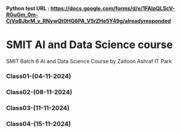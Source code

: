 #### Python test URL : https://docs.google.com/forms/d/e/1FAIpQLScV-RGuGm_0m-CjVpBJbrM_v_RNywQt0HG6PA_V5rZHe5Y49g/alreadyresponded
# SMIT AI and Data Science course
SMIT Batch 6 AI and Data Science Course by Zaitoon Ashraf IT Park
### Class01-(04-11-2024)
### Class02-(08-11-2024)
### Class03-(11-11-2024)
### Class04-(15-11-2024)
